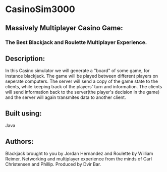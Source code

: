 # CasinoSim3000
## Massively Multiplayer Casino Game:  
### The Best Blackjack and Roulette Multiplayer Experience.

## Description:
In this Casino simulator we will generate a "board" of some game, for instance blackjack.
The game will be played between different players on seperate computers. The server will send a copy of the game state to the clients, while keeping track of the players' turn and information.
The clients will send information back to the server(the player's decision in the game) and the server will again transmites data to another client.

## Built using:
Java

## Authors:
Blackjack brought to you by Jordan Hernandez and Roulette by William Reimer.
Networking and multiplayer experience from the minds of Carl Christensen and Phillip.
Produced by Dvir Bar.
